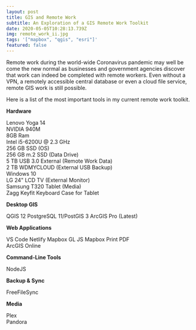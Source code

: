 ```yaml
---
layout: post
title: GIS and Remote Work
subtitle: An Exploration of a GIS Remote Work Toolkit
date: 2020-05-05T10:28:13.739Z
img: remote_work_ii.jpg
tags: '["mapbox", "qgis", "esri"]'
featured: false
---
```

Remote work during the world-wide Coronavirus pandemic may well be come the new normal as businesses and government agencies discover that work can indeed be completed with remote workers. Even without a VPN, a remotely accessible central database or even a cloud file service, remote GIS work is still possible.

Here is a list of the most important tools in my current remote work toolkit.

**Hardware**

Lenovo Yoga 14\
NVIDIA 940M\
8GB Ram\
Intel i5-6200U @ 2.3 GHz\
256 GB SSD (OS)\
256 GB m.2 SSD (Data Drive)\
5 TB USB 3.0 External (Remote Work Data)\
2 TB WDMYCLOUD (External USB Backup)\
Windows 10\
LG 24" LCD TV (External Monitor)\
Samsung T320 Tablet (Media)\
Zagg Keyfit Keyboard Case for Tablet

**Desktop GIS**

QGIS 12
PostgreSQL 11/PostGIS 3
ArcGIS Pro (Latest)

**Web Applications**

VS Code
Netlify
Mapbox GL JS
Mapbox Print PDF\
ArcGIS Online

**Command-Line Tools**

NodeJS

**Backup & Sync**

FreeFileSync

**Media**

Plex\
Pandora